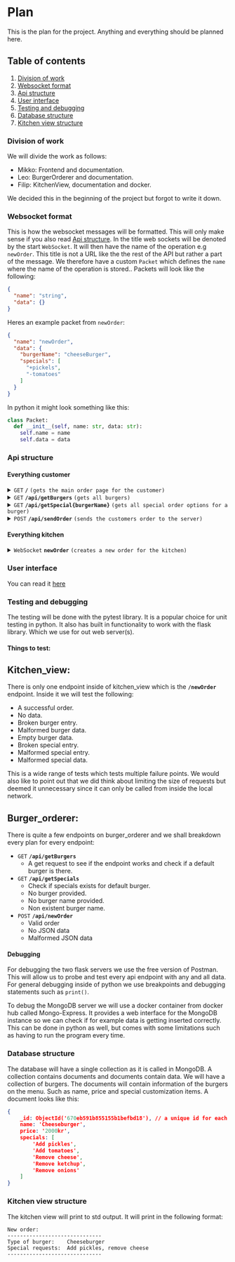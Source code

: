 # Plan

This is the plan for the project.
Anything and everything should be planned here.

## Table of contents
1. [Division of work](#work)
2. [Websocket format](#ws)
3. [Api structure](#api)
4. [User interface](#ui)
5. [Testing and debugging](#testing)
6. [Database structure](#db)
7. [Kitchen view structure](#kvs)

### Division of work <a name="work"></a>
We will divide the work as follows:
* Mikko: Frontend and documentation.
* Leo: BurgerOrderer and documentation.
* Filip: KitchenView, documentation and docker.

We decided this in the beginning of the project but forgot to write it down.

### Websocket format <a name="ws"></a>
This is how the websocket messages will be formatted. This will only make sense if you also read [Api structure](#api). In the title web sockets will be denoted by the start `WebSocket`. It will then have the name of the operation e.g `newOrder`. This title is not a URL like the the rest of the API but rather a part of the message. We therefore have a custom `Packet` which defines the `name` where the name of the operation is stored.. Packets will look like the following:
```json
{
  "name": "string",
  "data": {}
}
```

Heres an example packet from `newOrder`:
```json
{
  "name": "newOrder",
  "data": {
    "burgerName": "cheeseBurger",
    "specials": [
      "+pickels",
      "-tomatoes"
    ]
  }
}
```
In python it might look something like this:
```python
class Packet:
  def __init__(self, name: str, data: str):
    self.name = name
    self.data = data
```

### Api structure <a name="api"></a>

#### Everything customer

<details>
 <summary><code>GET</code> <code><b>/</b></code> <code>(gets the main order page for the customer)</code></summary>

##### Parameters

> None

##### Responses

> | http code | content-type               | response     |
> |-----------|----------------------------|--------------|
> | `200`     | `text/plain;charset=UTF-8` | `index.html` |

</details>

<details>
 <summary><code>GET</code> <code><b>/api/getBurgers</b></code> <code>(gets all burgers)</code></summary>

##### Parameters

> None

##### Responses

> | http code | content-type       | response          |
> |-----------|--------------------|-------------------|
> | `200`     | `application/json` | `{"burgers": []}` |

</details>

<details>
 <summary><code>GET</code> <code><b>/api/getSpecial{burgerName}</b></code> <code>(gets all special order options for a burger)</code></summary>

##### Parameters

> None

##### Responses

> | http code | content-type       | response           |
> |-----------|--------------------|--------------------|
> | `200`     | `application/json` | `{"specials": []}` |
> | `404`     | `application/json` | `None`             |

</details>


<details>
 <summary><code>POST</code> <code><b>/api/sendOrder</b></code> <code>(sends the customers order to the server)</code></summary>

##### Parameters

> | name  | type     | data type     | description                        | Example                                             |
> |-------|----------|---------------|------------------------------------|-----------------------------------------------------|
> | Order | required | object (JSON) | The customers order in JSON format | `{"order": {"burgerName": "string", specials: []}}` |

##### Responses

> | http code | content-type       | response           |
> |-----------|--------------------|--------------------|
> | `200`     | `application/json` | `{"specials": []}` |
> | `404`     | `application/json` | `None`             |


</details>

#### Everything kitchen

<details>
 <summary><code>WebSocket</code> <code><b>newOrder</b></code> <code>(creates a new order for the kitchen)</code></summary>

##### Received Message (Server -> Client)

> | name  | type     | data type        | description                                   | Example                                |
> |-------|----------|------------------|-----------------------------------------------|----------------------------------------|
> | order | required | application/json | The order that's gonna be made by the kitchen | `{"burger": "string", "specials": []}` |

</details>

### User interface <a name="ui"></a>
You can read it [here](ui-plan.md)

### Testing and debugging <a name="testing"></a>
The testing will be done with the pytest library. It is a popular choice for unit testing in python. It also has built in functionality to work with the flask library. Which we use for out web server(s).

#### Things to test:

Kitchen_view:
---
There is only one endpoint inside of kitchen_view which is the <code><b>/newOrder</b></code> endpoint. Inside it we will test the following:
* A successful order.
* No data.
* Broken burger entry.
* Malformed burger data.
* Empty burger data.
* Broken special entry.
* Malformed special entry.
* Malformed special data.
  
This is a wide range of tests which tests multiple failure points. We would also like to point out that we did think about limiting the size of requests but deemed it unnecessary since it can only be called from inside the local network.

Burger_orderer:
---
There is quite a few endpoints on burger_orderer and we shall breakdown every plan for every endpoint:

* <code>GET</code> <code><b>/api/getBurgers</b></code>
  * A get request to see if the endpoint works and check if a default burger is there.
* <code>GET</code> <code><b>/api/getSpecials</b></code>
  * Check if specials exists for default burger.
  * No burger provided.
  * No burger name provided.
  * Non existent burger name.
* <code>POST</code> <code><b>/api/newOrder</b></code>
  * Valid order
  * No JSON data
  * Malformed JSON data
  

#### Debugging
For debugging the two flask servers we use the free version of Postman. This will allow us to probe and test every api endpoint with any and all data. For general debugging inside of python we use breakpoints and debugging statements such as <code>print()</code>.

To debug the MongoDB server we will use a docker container from docker hub called Mongo-Express. It provides a web interface for the MongoDB instance so we can check if for example data is getting inserted correctly. This can be done in python as well, but comes with some limitations such as having to run the program every time.

### Database structure <a name="db"></a>
The database will have a single collection as it is called in MongoDB. A collection contains documents and documents contain data. We will have a collection of burgers. The documents will contain information of the burgers on the menu. Such as name, price and special customization items. A document looks like this:
```json
{
    _id: ObjectId('670eb591b855155b1befbd18'), // a unique id for each document. this is a mongodb feature.
    name: 'Cheeseburger',
    price: '2000kr',
    specials: [
        'Add pickles',
        'Add tomatoes',
        'Remove cheese',
        'Remove ketchup',
        'Remove onions'
    ]
}
```

### Kitchen view structure <a name="kvs"></a>
The kitchen view will print to std output. It will print in the following format:
```
New order:
------------------------------
Type of burger:    Cheeseburger
Special requests:  Add pickles, remove cheese
------------------------------
```